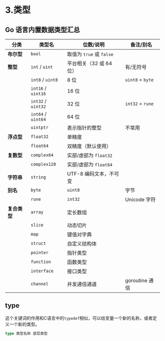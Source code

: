 # 3.类型

## Go 语言内置数据类型汇总

| 分类       | 类型名                         | 位数/说明                          | 备注/别名       |
|------------|--------------------------------|------------------------------------|-----------------|
| **布尔型** | `bool`                         | 取值为 `true` 或 `false`          |                 |
| **整型**   | `int` / `uint`                 | 平台相关（32 或 64 位）           | 有/无符号       |
|            | `int8` / `uint8`               | 8 位                               | `uint8` = `byte`|
|            | `int16` / `uint16`             | 16 位                              |                 |
|            | `int32` / `uint32`             | 32 位                              | `int32` = `rune`|
|            | `int64` / `uint64`             | 64 位                              |                 |
|            | `uintptr`                      | 表示指针的整型                     | 不常用          |
| **浮点型** | `float32`                      | 单精度                             |                 |
|            | `float64`                      | 双精度（默认使用）                |                 |
| **复数型** | `complex64`                    | 实部/虚部为 `float32`             |                 |
|            | `complex128`                   | 实部/虚部为 `float64`             |                 |
| **字符串** | `string`                       | UTF-8 编码文本，不可变            |                 |
| **别名**   | `byte`                         | `uint8`                            | 字节            |
|            | `rune`                         | `int32`                            | Unicode 字符    |
| **复合类型**| `array`                       | 定长数组                           |                 |
|            | `slice`                        | 动态切片                           |                 |
|            | `map`                          | 键值对字典                         |                 |
|            | `struct`                       | 自定义结构体                       |                 |
|            | `pointer`                      | 指针类型                           |                 |
|            | `function`                     | 函数类型                           |                 |
|            | `interface`                    | 接口类型                           |                 |
|            | `channel`                      | 并发通信通道                      | goroutine 通信  |


## type

这个关键词的作用和C语言中的`typedef`相似，可以给变量一个新的名称，或者定义一个新的类型。  

```go
type 类型名称 底层类型
```